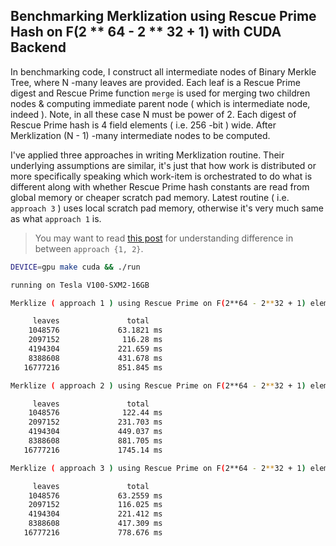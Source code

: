 ## Benchmarking Merklization using Rescue Prime Hash on F(2 ** 64 - 2 ** 32 + 1) with CUDA Backend

In benchmarking code, I construct all intermediate nodes of Binary Merkle Tree, where N -many leaves are provided. Each leaf is a Rescue Prime digest and Rescue Prime function `merge` is used for merging two children nodes & computing immediate parent node ( which is intermediate node, indeed ). Note, in all these case N must be power of 2. Each digest of Rescue Prime hash is 4 field elements ( i.e. 256 -bit ) wide. After Merklization (N - 1) -many intermediate nodes to be computed. 

I've applied three approaches in writing Merklization routine. Their underlying assumptions are similar, it's just that how work is distributed or more specifically speaking which work-item is orchestrated to do what is different along with whether Rescue Prime hash constants are read from global memory or cheaper scratch pad memory. Latest routine ( i.e. `approach 3` ) uses local scratch pad memory, otherwise it's very much same as what `approach 1` is.

> You may want to read [this post](https://itzmeanjan.in/pages/evaluate-merklizaion-design-performance-in-sycl.html) for understanding difference in between `approach {1, 2}`.

```bash
DEVICE=gpu make cuda && ./run
```

```bash
running on Tesla V100-SXM2-16GB

Merklize ( approach 1 ) using Rescue Prime on F(2**64 - 2**32 + 1) elements 👇

     leaves		          total
    1048576		        63.1821 ms
    2097152		         116.28 ms
    4194304		        221.659 ms
    8388608		        431.678 ms
   16777216		        851.845 ms

Merklize ( approach 2 ) using Rescue Prime on F(2**64 - 2**32 + 1) elements 👇

     leaves		          total
    1048576		         122.44 ms
    2097152		        231.703 ms
    4194304		        449.037 ms
    8388608		        881.705 ms
   16777216		        1745.14 ms

Merklize ( approach 3 ) using Rescue Prime on F(2**64 - 2**32 + 1) elements 👇

     leaves		          total
    1048576		        63.2559 ms
    2097152		        116.025 ms
    4194304		        221.412 ms
    8388608		        417.309 ms
   16777216		        778.676 ms
```
